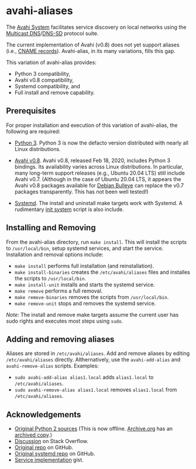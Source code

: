 # avahi-aliases

The [Avahi System](https://avahi.org/) facilitates service discovery on local networks using the
[Multicast DNS](https://en.wikipedia.org/wiki/Multicast_DNS)/[DNS-SD](https://en.wikipedia.org/wiki/Zero-configuration_networking#DNS-SD)
protocol suite.

The current implementation of Avahi (v0.8) does not yet support aliases (i.e.,
[CNAME records](https://en.wikipedia.org/wiki/CNAME_record)). Avahi-alias, in its many
variations, fills this gap.

This variation of avahi-alias provides:

- Python 3 compatibility,
- Avahi v0.8 compatibility,
- Systemd compatibility, and
- Full install and remove capability.

## Prerequisites

For proper installation and execution of this variation of avahi-alias, the following are
required:

  - [Python 3](https://www.python.org/). Python 3 is now the defacto version distributed with
    nearly all Linux distributions.

  - [Avahi v0.8](https://github.com/lathiat/avahi/releases/tag/v0.8). Avahi v0.8, released
    Feb 18, 2020, includes Python 3 bindings. Its availability varies across Linux
    distributions. In particular, many long-term support releases (e.g., Ubuntu 20.04 LTS) still include Avahi v0.7. (Although in the case of Ubuntu 20.04 LTS, it appears the Avahi v0.8
    packages available for
    [Debian Bulleye](https://packages.debian.org/search?keywords=avahi&searchon=names&suite=stable&section=all)
    can replace the v0.7 packages transparently. This has not been well tested!)

  - [Systemd](https://systemd.io/). The install and uninstall make targets work with Systemd.
    A rudimentary [init system](https://en.wikipedia.org/wiki/Init) script is also include.

## Installing and Removing

From the avahi-alias directory, run `make install`. This will install the scripts to
`/usr/local/bin`, setup systemd services, and start the service. Installation and removal
options include:

  - `make install` performs full installation (and reinstallation).
  - `make install-binaries` creates the `/etc/avahi/aliases` files and installes the
    scripts to `/usr/local/bin`.
  - `make install-unit` installs and starts the systemd service.
  - `make remove` performs a full removal.
  - `make remove-binaries` removes the scripts from `/usr/local/bin`.
  - `make remove-unit` stops and removes the systemd service.

*Note:* The install and remove make targets assume the current user has sudo rights and
executes most steps using `sudo`.

## Adding and removing aliases

Aliases are stored in `/etc/avahi/aliases`. Add and remove aliases by editing
`/etc/avahi/aliases` directly. Althernatively, use the `avahi-add-alias` and
`avahi-remove-alias` scripts. Examples:

  - `sudo avahi-add-alias alias1.local` adds `alias1.local` to `/etc/avahi/aliases`.
  - `sudo avahi-remove-alias alias1.local` removes `alias1.local` from `/etc/avahi/aliases`.

## Acknowledgements

- [Original Python 2 sources](http://www.avahi.org/wiki/Examples/PythonPublishAlias) (This is
  now offline. [Archive.org](https://archive.org) has an
  [archived copy](https://web.archive.org/web/20150902232833/http://www.avahi.org/wiki/Examples/PythonPublishAlias).)
- [Discussion](https://stackoverflow.com/questions/775233/how-to-route-all-subdomains-to-a-single-host-using-mdns?answertab=votes#tab-top)
  on Stack Overflow.
- [Original repo](https://github.com/airtonix/avahi-aliases) on GitHub.
- [Original systemd repo](https://github.com/5sw/avahi-aliases.git) on GitHub.
- [Service implementation](https://gist.github.com/gnue/ba0e9e6e52eac2d324d73dacefb0b6cf) gist.

